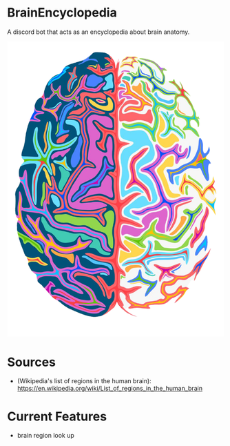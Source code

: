 # BrainEncyclopedia
A discord bot that acts as an encyclopedia about brain anatomy.

![alt text](https://github.com/YasPHP/BrainEncyclopedia/blob/main/encyclopedia_brain_logo.png?raw=true)

# Sources
- (Wikipedia's list of regions in the human brain): https://en.wikipedia.org/wiki/List_of_regions_in_the_human_brain

# Current Features
- brain region look up



